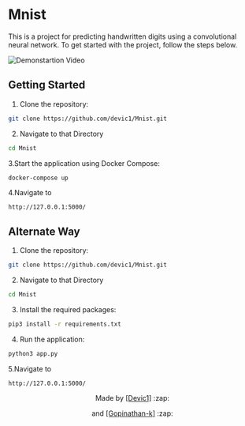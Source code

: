 # Mnist

This is a project for predicting handwritten digits using a convolutional neural network. To get started with the project, follow the steps below.

![Demonstartion Video](https://user-images.githubusercontent.com/64413800/220480928-314d7a29-243b-4337-86a1-95a0dfd22b8c.gif)


## Getting Started

1. Clone the repository:
  ```sh
  git clone https://github.com/devic1/Mnist.git
  ```
2. Navigate to that Directory 
  ```sh
  cd Mnist
  ```
3.Start the application using Docker Compose:
  ```sh
  docker-compose up
  ```
4.Navigate to 
  ```
  http://127.0.0.1:5000/
  ```
  
## Alternate Way

1. Clone the repository:

  ```sh
  git clone https://github.com/devic1/Mnist.git
  ```
2. Navigate to that Directory 
  ```sh
  cd Mnist
  ```
3. Install the required packages:
  ```sh
  pip3 install -r requirements.txt
  ```
4. Run the application:
  ```sh
  python3 app.py
  ```
5.Navigate to 
  ```
  http://127.0.0.1:5000/
  ```
  
  
<p align="center">
  Made by <a href="https://github.com/devic1">[Devic1]</a> :zap:
</p>
<p align="center">
  and <a href="https://github.com/Gopinathan-k">[Gopinathan-k]</a> :zap:
</p>
<img hidden="hidden" (https://user-images.githubusercontent.com/64413800/221049606-348d61ed-fd0a-4a6d-9136-d3fc1e3cc3d1.png) />
<!-- ![five](https://user-images.githubusercontent.com/64413800/221050102-a1975df3-05dd-42c6-942e-2c98d7ed0e0d.png) -->


